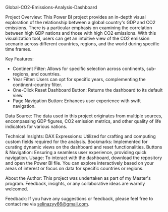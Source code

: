 Global-CO2-Emissions-Analysis-Dashboard

Project Overview:
This Power BI project provides an in-depth visual exploration of the relationship between a global country's GDP and CO2 emissions. There is a particular emphasis on examining the correlation between high GDP nations and those with high CO2 emissions. With this visualization tool, users can get an intuitive view of the CO2 emission scenario across different countries, regions, and the world during specific time frames.

Key Features:
- Continent Filter: Allows for specific selection across continents, sub-regions, and countries.
- Year Filter: Users can opt for specific years, complementing the continent-country filter.
- One-Click Reset Dashboard Button: Returns the dashboard to its default view.
- Page Navigation Button: Enhances user experience with swift navigation.

Data Source:
The data used in this project originates from multiple sources, encompassing GDP figures, CO2 emission metrics, and other quality of life indicators for various nations.

Technical Insights:
DAX Expressions: Utilized for crafting and computing custom fields required for the analysis.
Bookmarks: Implemented for curating dynamic views on the dashboard and reset functionalities.
Buttons & Navigation: Ensuring a seamless user experience, providing quick navigation.
Usage:
To interact with the dashboard, download the repository and open the Power BI file. You can explore interactively based on your areas of interest or focus on data for specific countries or regions.

About the Author:
This project was undertaken as part of my Master's program. Feedback, insights, or any collaborative ideas are warmly welcomed.

Feedback:
If you have any suggestions or feedback, please feel free to contact me via selinazyy66@gmail.com.
